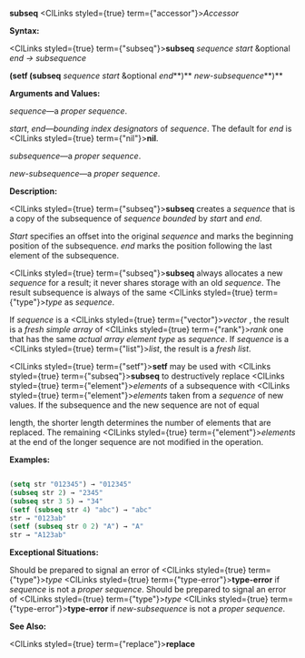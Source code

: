 **subseq** <ClLinks styled={true} term={"accessor"}><i>Accessor</i></ClLinks> 



**Syntax:** 



<ClLinks styled={true} term={"subseq"}><b>subseq</b></ClLinks> *sequence start* &amp;optional *end → subsequence* 



**(setf (subseq** *sequence start* &amp;optional *end***)** *new-subsequence***)** 



**Arguments and Values:** 



*sequence*—a *proper sequence*. 



*start*, *end*—*bounding index designators* of *sequence*. The default for *end* is <ClLinks styled={true} term={"nil"}><b>nil</b></ClLinks>. 



*subsequence*—a *proper sequence*. 



*new-subsequence*—a *proper sequence*. 



**Description:** 



<ClLinks styled={true} term={"subseq"}><b>subseq</b></ClLinks> creates a *sequence* that is a copy of the subsequence of *sequence bounded* by *start* and *end*. 



*Start* specifies an offset into the original *sequence* and marks the beginning position of the subsequence. *end* marks the position following the last element of the subsequence. 



<ClLinks styled={true} term={"subseq"}><b>subseq</b></ClLinks> always allocates a new *sequence* for a result; it never shares storage with an old *sequence*. The result subsequence is always of the same <ClLinks styled={true} term={"type"}><i>type</i></ClLinks> as *sequence*. 



If *sequence* is a <ClLinks styled={true} term={"vector"}><i>vector</i></ClLinks> , the result is a *fresh simple array* of <ClLinks styled={true} term={"rank"}><i>rank</i></ClLinks> one that has the same *actual array element type* as *sequence*. If *sequence* is a <ClLinks styled={true} term={"list"}><i>list</i></ClLinks>, the result is a *fresh list*. 



<ClLinks styled={true} term={"setf"}><b>setf</b></ClLinks> may be used with <ClLinks styled={true} term={"subseq"}><b>subseq</b></ClLinks> to destructively replace <ClLinks styled={true} term={"element"}><i>elements</i></ClLinks> of a subsequence with <ClLinks styled={true} term={"element"}><i>elements</i></ClLinks> taken from a *sequence* of new values. If the subsequence and the new sequence are not of equal 







 



 



length, the shorter length determines the number of elements that are replaced. The remaining <ClLinks styled={true} term={"element"}><i>elements</i></ClLinks> at the end of the longer sequence are not modified in the operation. 



**Examples:**
```lisp

(setq str "012345") → "012345" 
(subseq str 2) → "2345" 
(subseq str 3 5) → "34" 
(setf (subseq str 4) "abc") → "abc" 
str → "0123ab" 
(setf (subseq str 0 2) "A") → "A" 
str → "A123ab" 

```
**Exceptional Situations:** 



Should be prepared to signal an error of <ClLinks styled={true} term={"type"}><i>type</i></ClLinks> <ClLinks styled={true} term={"type-error"}><b>type-error</b></ClLinks> if *sequence* is not a *proper sequence*. Should be prepared to signal an error of <ClLinks styled={true} term={"type"}><i>type</i></ClLinks> <ClLinks styled={true} term={"type-error"}><b>type-error</b></ClLinks> if *new-subsequence* is not a *proper sequence*. 



**See Also:** 



<ClLinks styled={true} term={"replace"}><b>replace</b></ClLinks> 



